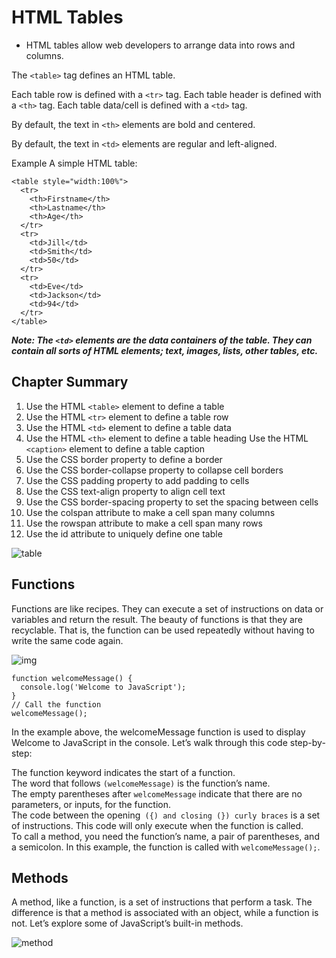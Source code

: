 # HTML Tables
  - HTML tables allow web developers to arrange data into rows and columns.
  

The ```<table>``` tag defines an HTML table.

Each table row is defined with a ```<tr>``` tag. Each table header is defined with a ```<th>``` tag. Each table data/cell is defined with a ```<td>``` tag.  

By default, the text in ```<th>``` elements are bold and centered.  

By default, the text in ```<td>``` elements are regular and left-aligned.    

Example
A simple HTML table:
```
<table style="width:100%">
  <tr>
    <th>Firstname</th>
    <th>Lastname</th>
    <th>Age</th>
  </tr>
  <tr>
    <td>Jill</td>
    <td>Smith</td>
    <td>50</td>
  </tr>
  <tr>
    <td>Eve</td>
    <td>Jackson</td>
    <td>94</td>
  </tr>
</table>
```
***Note: The ```<td>``` elements are the data containers of the table.
They can contain all sorts of HTML elements; text, images, lists, other tables, etc.***

## Chapter Summary
1. Use the HTML ```<table>``` element to define a table
2. Use the HTML ```<tr>``` element to define a table row  
3. Use the HTML ```<td>``` element to define a table data
4.  Use the HTML ```<th>``` element to define a table heading Use the HTML ```<caption>``` element to define a table caption  
5. Use the CSS border property to define a border
6. Use the CSS border-collapse property to collapse cell borders
7. Use the CSS padding property to add padding to cells
8.  Use the CSS text-align property to align cell text
9. Use the CSS border-spacing property to set the spacing between cells
10. Use the colspan attribute to make a cell span many columns
11.  Use the rowspan attribute to make a cell span many rows
12.  Use the id attribute to uniquely define one table

![table](https://th.bing.com/th/id/R.d475bd519325841696d79c8dddc5b6e8?rik=veSYqzumtkrPUQ&pid=ImgRaw.jpeg)

## Functions
Functions are like recipes. They can execute a set of instructions on data or variables and return the result. The beauty of functions is that they are recyclable. That is, the function can be used repeatedly without having to write the same code again.

![img](https://2.bp.blogspot.com/-B02-a1_LiAE/XMm09LzkEkI/AAAAAAAAAVQ/2Fq63GdPlmAMm0peBAew8S5TToaG5VqrgCLcBGAs/s1600/javascript%2Bfunction1.PNG)
```
function welcomeMessage() {
  console.log('Welcome to JavaScript');
}
// Call the function
welcomeMessage();
```

In the example above, the welcomeMessage function is used to display Welcome to JavaScript in the console. Let’s walk through this code step-by-step:

The function keyword indicates the start of a function.  
The word that follows ```(welcomeMessage)``` is the function’s name.    
The empty parentheses after ```welcomeMessage``` indicate that there are no parameters, or inputs, for the function.  
The code between the opening``` ({) and closing (}) curly braces``` is a set of instructions. 
This code will only execute when the function is called.  
To call a method, you need the function’s name, a pair of parentheses, and a semicolon. In this example, the function is called with ```welcomeMessage();```.

## Methods
A method, like a function, is a set of instructions that perform a task. The difference is that a method is associated with an object, while a function is not. Let’s explore some of JavaScript’s built-in methods.

![method](https://flaviocopes.com/javascript-functions/methods-this.png)
